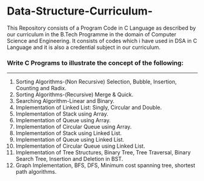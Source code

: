 # Data-Structure-Curriculum-
This Repository consists of a Program Code in C Language as described by our curriculum in the B.Tech Programme in the domain of Computer Science and Engineering. It consists of codes which i have used in DSA in C Language and it is also a credential subject in our curriculum.

### Write C Programs to illustrate the concept of the following:
---
1. Sorting Algorithms-(Non Recursive) Selection, Bubble, Insertion, Counting and Radix.
2. Sorting Algorithms-(Recursive) Merge & Quick.
3. Searching Algorithm-Linear and Binary.
4. Implementation of Linked List: Singly, Circular and Double.
5. Implementation of Stack using Array.
6. Implementation of Queue using Array.
7. Implementation of Circular Queue using Array.
8. Implementation of Stack using Linked List.
9. Implementation of Queue using Linked List.
10. Implementation of Circular Queue using Linked List.
11. Implementation of Tree Structures, Binary Tree, Tree Traversal, Binary Search Tree, Insertion and Deletion in
BST.
12. Graph Implementation, BFS, DFS, Minimum cost spanning tree, shortest path algorithms.
